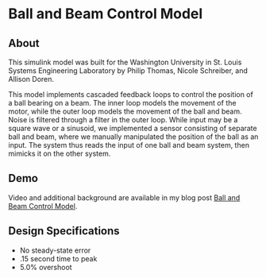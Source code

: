 # Ball and Beam Control Model

## About

This simulink model was built for the Washington University in St. Louis Systems Engineering Laboratory by Philip Thomas, Nicole Schreiber, and Allison Doren. 

This model implements cascaded feedback loops to control the position of a ball bearing on a beam. The inner loop models the movement of the motor, while the outer loop models the movement of the ball and beam. Noise is filtered through a filter in the outer loop. While input may be a square wave or a sinusoid, we implemented a sensor consisting of separate ball and beam, where we manually manipulated the position of the ball as an input. The system thus reads the input of one ball and beam system, then mimicks it on the other system. 

## Demo

Video and additional background are available in my blog post [Ball and Beam Control Model](http://www.philipithomas.com/ball-and-beam/).
## Design Specifications

* No steady-state error
* .15 second time to peak
* 5.0% overshoot
